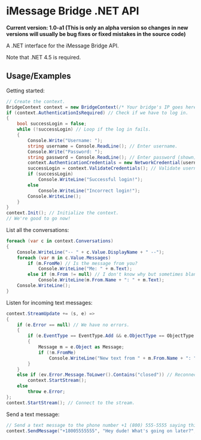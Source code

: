 # iMessage Bridge .NET API

**Current version: 1.0-a1 (This is only an alpha version so changes in new versions will usually be bug fixes or fixed mistakes in the source code)**

A .NET interface for the iMessage Bridge API.

Note that .NET 4.5 is required.

## Usage/Examples

Getting started:
```csharp
// Create the context.
BridgeContext context = new BridgeContext(/* Your bridge's IP goes here */);
if (context.AuthenticationIsRequired) // Check if we have to log in.
{
    bool successLogin = false;
    while (!successLogin) // Loop if the log in fails.
    {
        Console.Write("Username: ");
        string username = Console.ReadLine(); // Enter username.
        Console.Write("Password: ");
        string password = Console.ReadLine(); // Enter password (shown).
        context.AuthenticationCredentials = new NetworkCredential(username, password);
        successLogin = context.ValidateCredentials(); // Validate username and password.
        if (successLogin)
            Console.WriteLine("Successful login!");
        else
            Console.WriteLine("Incorrect login!");
        Console.WriteLine();
    }
}
context.Init(); // Initialize the context.
// We're good to go now!
```

List all the conversations:
```csharp
foreach (var c in context.Conversations)
{
    Console.WriteLine("-- " + c.Value.DisplayName + " --");
    foreach (var m in c.Value.Messages)
        if (m.FromMe) // Is the message from you?
            Console.WriteLine("Me: " + m.Text);
        else if (m.From != null) // I don't know why but sometimes blank messages will show with no recipient.
            Console.WriteLine(m.From.Name + ": " + m.Text);
    Console.WriteLine();
}
```

Listen for incoming text messages:
```csharp
context.StreamUpdate += (s, e) =>
{
    if (e.Error == null) // We have no errors.
    {
        if (e.EventType == EventType.Add && e.ObjectType == ObjectType.Message) // We got a new text message!
        {
            Message m = e.Object as Message;
            if (!m.FromMe)
                Console.WriteLine("New text from " + m.From.Name + ": " + m.Text);
        }
    }
	else if (ev.Error.Message.ToLower().Contains("closed")) // Reconnect when the stream closes unexpectedly.
        context.StartStream();
    else
        throw e.Error;
};
context.StartStream(); // Connect to the stream.
```

Send a text message:
```csharp
// Send a text message to the phone number +1 (800) 555-5555 saying this message and as an iMessage.
context.SendMessage("+18005555555", "Hey dude! What's going on later?", false);
```